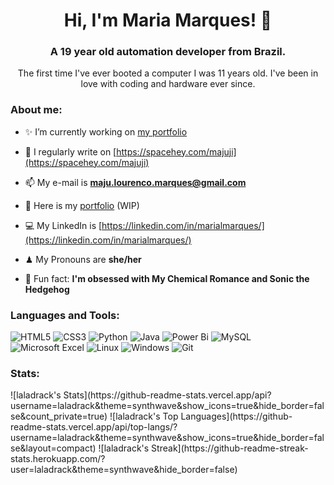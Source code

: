 
<h1 align="center">Hi, I'm Maria Marques! 🦇</h1>
<h3 align="center">A 19 year old automation developer from Brazil.</h3>

<p align="center">The first time I've ever booted a computer I was 11 years old. I've been in love with coding and hardware ever since.</p>

<h3 align="left">About me: </h3>

- ✨ I’m currently working on [my portfolio](https://laladrack.github.io/portfolio/)

- 📝 I regularly write on [https://spacehey.com/majuji](https://spacehey.com/majuji)

- 📫 My e-mail is **maju.lourenco.marques@gmail.com**

- 🎃 Here is my [portfolio](https://laladrack.github.io/portfolio/) (WIP)

- 💻 My LinkedIn is [https://linkedin.com/in/marialmarques/](https://linkedin.com/in/marialmarques/)

- ♟ My Pronouns are **she/her**

- 🎵 Fun fact: **I'm obsessed with My Chemical Romance and Sonic the Hedgehog** 

<h3 align="left">Languages and Tools:</h3>

![HTML5](https://img.shields.io/badge/HTML5-E34F26?style=for-the-badge&logo=html5&logoColor=white) ![CSS3](https://img.shields.io/badge/CSS3-1572B6?style=for-the-badge&logo=css3&logoColor=white) ![Python](https://img.shields.io/badge/python-3670A0?style=for-the-badge&logo=python&logoColor=ffdd54) ![Java](https://img.shields.io/badge/java-%23ED8B00.svg?style=for-the-badge&logo=openjdk&logoColor=white) ![Power Bi](https://img.shields.io/badge/power_bi-F2C811?style=for-the-badge&logo=powerbi&logoColor=black) ![MySQL](https://img.shields.io/badge/mysql-4479A1.svg?style=for-the-badge&logo=mysql&logoColor=white) ![Microsoft Excel](https://img.shields.io/badge/Microsoft_Excel-217346?style=for-the-badge&logo=microsoft-excel&logoColor=white) ![Linux](https://img.shields.io/badge/Linux-000?style=for-the-badge&logo=linux&logoColor=FCC624) ![Windows](https://img.shields.io/badge/Windows-000?style=for-the-badge&logo=windows&logoColor=2CA5E0) ![Git](https://img.shields.io/badge/GIT-E44C30?style=for-the-badge&logo=git&logoColor=white)

<h3 align="left">Stats:</h3>
![laladrack's Stats](https://github-readme-stats.vercel.app/api?username=laladrack&theme=synthwave&show_icons=true&hide_border=false&count_private=true)
 ![laladrack's Top Languages](https://github-readme-stats.vercel.app/api/top-langs/?username=laladrack&theme=synthwave&show_icons=true&hide_border=false&layout=compact)
 ![laladrack's Streak](https://github-readme-streak-stats.herokuapp.com/?user=laladrack&theme=synthwave&hide_border=false)


